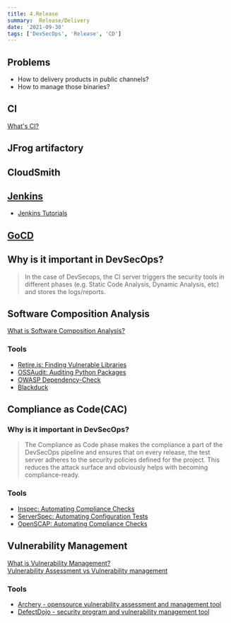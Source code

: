 ```yaml
---
title: 4.Release
summary:  Release/Delivery
date: '2021-09-30'
tags: ['DevSecOps', 'Release', 'CD']
---
```


## Problems

- How to delivery products in public channels?
- How to manage those binaries?

## CI

[What's CI?](https://www.edureka.co/blog/continuous-integration/)

## JFrog artifactory

## CloudSmith

## [Jenkins](https://www.jenkins.io/)

- [Jenkins Tutorials](https://www.tutorialspoint.com/jenkins/index.htm)

## [GoCD](https://www.gocd.org/)

## Why is it important in DevSecOps?

> In the case of DevSecops, the CI  server triggers the security tools in different phases (e.g. Static Code Analysis, Dynamic Analysis, etc) and stores the logs/reports.  

## Software Composition Analysis

[What is Software Composition Analysis?](https://resources.whitesourcesoftware.com/blog-whitesource/sca-software-composition-analysis)

### Tools

- [Retire.js: Finding Vulnerable Libraries](https://retirejs.github.io/retire.js/)
- [OSSAudit: Auditing Python Packages](https://github.com/illikainen/ossaudit)
- [OWASP Dependency-Check](https://github.com/jeremylong/DependencyCheck)
- [Blackduck](https://www.blackducksoftware.com/)

## Compliance as Code(CAC)

### Why is it important in DevSecOps?

> The Compliance as Code phase makes the compliance a part of the DevSecOps pipeline and ensures that on every release, the test server adheres to the security policies defined for the project. This reduces the attack surface and obviously helps with becoming compliance-ready.

### Tools

- [Inspec: Automating Compliance Checks](https://github.com/inspec/inspec)
- [ServerSpec: Automating Configuration Tests](https://github.com/mizzy/serverspec)
- [OpenSCAP: Automating Compliance Checks](https://github.com/OpenSCAP/openscap)

## Vulnerability Management

[What is Vulnerability Management?](https://enterprise.comodo.com/blog/what-is-vulnerability-assessment/)  
[Vulnerability Assessment vs Vulnerability management](https://www.hitachi-systems-security.com/blog/difference-vulnerability-assessments-vulnerability-management/)

### Tools

- [Archery - opensource vulnerability assessment and management tool](https://github.com/archerysec/archerysec)
- [DefectDojo - security program and vulnerability management tool](https://github.com/DefectDojo/django-DefectDojo)
